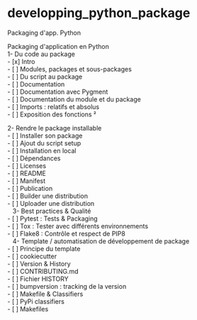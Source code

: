 # developping_python_package  
Packaging d'app. Python  

Packaging d'application en Python  
1- Du code au package  
    - [x]  Intro  
    - [ ]  Modules, packages et sous-packages  
    - [ ]  Du script au package  
    - [ ]  Documentation  
    - [ ]  Documentation avec Pygment  
    - [ ]  Documentation du module et du package  
    - [ ]  Imports : relatifs et absolus  
    - [ ]  Exposition des fonctions  ²

2- Rendre le package installable  
    - [ ]  Installer son package  
    - [ ]  Ajout du script setup  
    - [ ]  Installation en local  
    - [ ]  Dépendances  
    - [ ]  Licenses  
    - [ ]  README  
    - [ ]  Manifest  
    - [ ]  Publication  
    - [ ]  Builder une distribution  
    - [ ]  Uploader une distribution  
 
 3- Best practices & Qualité  
    - [ ]  Pytest : Tests & Packaging  
    - [ ]  Tox : Tester avec différents environnements  
    - [ ]  Flake8 : Contrôle et respect de PIP8  
 
 4- Template / automatisation de développement de package  
    - [ ]  Principe du template  
    - [ ]  cookiecutter  
    - [ ]  Version & History  
    - [ ]  CONTRIBUTING.md  
    - [ ]  Fichier HISTORY  
    - [ ]  bumpversion : tracking de la version  
    - [ ]  Makefile & Classifiers  
    - [ ]  PyPi classifiers  
    - [ ]  Makefiles  
